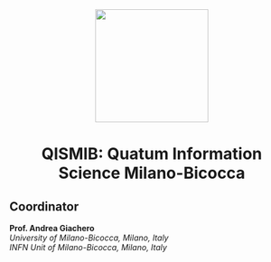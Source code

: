 <div align="center">
<img src="https://avatars.githubusercontent.com/u/74980247?s=400&u=a88078be8d5dd965e43c0e9b4acaddccae1ad431&v=4" width="200">

# QISMIB: Quatum Information Science Milano-Bicocca

</div>

## Coordinator
**Prof. Andrea Giachero**  
*University of Milano-Bicocca, Milano, Italy*  
*INFN Unit of Milano-Bicocca, Milano, Italy*  
